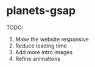 # planets-gsap


TODO:

1. Make the website responsive
2. Reduce loading time
3. Add more intro images
4. Refine animations
